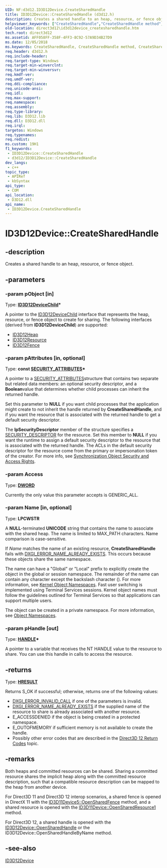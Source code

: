 ```yaml
---
UID: NF:d3d12.ID3D12Device.CreateSharedHandle
title: ID3D12Device::CreateSharedHandle (d3d12.h)
description: Creates a shared handle to an heap, resource, or fence object.
helpviewer_keywords: ["CreateSharedHandle","CreateSharedHandle method","CreateSharedHandle method","ID3D12Device interface","ID3D12Device interface","CreateSharedHandle method","ID3D12Device.CreateSharedHandle","ID3D12Device::CreateSharedHandle","d3d12/ID3D12Device::CreateSharedHandle","direct3d12.id3d12device_createsharedhandle"]
old-location: direct3d12\id3d12device_createsharedhandle.htm
tech.root: direct3d12
ms.assetid: AFF058FF-358F-4FF3-8C92-57A9D34B27D9
ms.date: 12/05/2018
ms.keywords: CreateSharedHandle, CreateSharedHandle method, CreateSharedHandle method,ID3D12Device interface, ID3D12Device interface,CreateSharedHandle method, ID3D12Device.CreateSharedHandle, ID3D12Device::CreateSharedHandle, d3d12/ID3D12Device::CreateSharedHandle, direct3d12.id3d12device_createsharedhandle
req.header: d3d12.h
req.include-header: 
req.target-type: Windows
req.target-min-winverclnt: 
req.target-min-winversvr: 
req.kmdf-ver: 
req.umdf-ver: 
req.ddi-compliance: 
req.unicode-ansi: 
req.idl: 
req.max-support: 
req.namespace: 
req.assembly: 
req.type-library: 
req.lib: D3D12.lib
req.dll: D3D12.dll
req.irql: 
targetos: Windows
req.typenames: 
req.redist: 
ms.custom: 19H1
f1_keywords:
 - ID3D12Device::CreateSharedHandle
 - d3d12/ID3D12Device::CreateSharedHandle
dev_langs:
 - c++
topic_type:
 - APIRef
 - kbSyntax
api_type:
 - COM
api_location:
 - D3D12.dll
api_name:
 - ID3D12Device.CreateSharedHandle
---
```


# ID3D12Device::CreateSharedHandle


## -description

Creates a shared handle to an heap, resource, or fence object.

## -parameters

### -param pObject [in]

Type: <b><a href="/windows/desktop/api/d3d12/nn-d3d12-id3d12devicechild">ID3D12DeviceChild</a>*</b>

A pointer to the <a href="/windows/desktop/api/d3d12/nn-d3d12-id3d12devicechild">ID3D12DeviceChild</a> interface that represents the heap, resource, or fence object to create for sharing.
            The following interfaces (derived from <b>ID3D12DeviceChild</b>) are supported:
            

<ul>
<li>
<a href="/windows/desktop/api/d3d12/nn-d3d12-id3d12heap">ID3D12Heap</a>
</li>
<li>
<a href="/windows/desktop/api/d3d12/nn-d3d12-id3d12resource">ID3D12Resource</a>
</li>
<li>
<a href="/windows/desktop/api/d3d12/nn-d3d12-id3d12fence">ID3D12Fence</a>
</li>
</ul>

### -param pAttributes [in, optional]

Type: <b>const <a href="/previous-versions/windows/desktop/legacy/aa379560(v=vs.85)">SECURITY_ATTRIBUTES</a>*</b>

A pointer to a <a href="/previous-versions/windows/desktop/legacy/aa379560(v=vs.85)">SECURITY_ATTRIBUTES</a>structure that contains two separate but related data members: an optional security descriptor, and a <b>Boolean</b>value that determines whether child processes can inherit the returned handle.
            

Set this parameter to <b>NULL</b> if you want child processes that the
              application might create to not  inherit  the handle returned by
              <b>CreateSharedHandle</b>, and if you want the resource that is associated with the returned handle to get a default security
              descriptor.
            

The <b>lpSecurityDescriptor</b> member of the structure specifies a
              <a href="/windows/desktop/api/winnt/ns-winnt-security_descriptor">SECURITY_DESCRIPTOR</a> for the resource.
              Set this member to <b>NULL</b> if you want the runtime to assign a default security descriptor to the resource that is associated with the returned handle.
              The ACLs in the default security descriptor for the resource come from the primary or impersonation token of the creator.
              For more info, see <a href="/windows/desktop/Sync/synchronization-object-security-and-access-rights">Synchronization Object Security and Access Rights</a>.

### -param Access

Type: <b><a href="/windows/desktop/WinProg/windows-data-types">DWORD</a></b>

Currently the only value this parameter accepts is GENERIC_ALL.

### -param Name [in, optional]

Type: <b>LPCWSTR</b>

A <b>NULL</b>-terminated <b>UNICODE</b> string that contains the name to associate with the shared heap.
              The name is limited to MAX_PATH characters.
              Name comparison is case-sensitive.
            

If <i>Name</i> matches the name of an existing resource, <b>CreateSharedHandle</b> fails with <a href="/windows/desktop/direct3ddxgi/dxgi-error">DXGI_ERROR_NAME_ALREADY_EXISTS</a>.
              This occurs because these objects share the same namespace.
            

The name can have a "Global\" or "Local\" prefix to explicitly create the object in the global or session namespace.
              The remainder of the name can contain any character except the backslash character (\).
              For more information, see
              <a href="/windows/desktop/TermServ/kernel-object-namespaces">Kernel Object Namespaces</a>.
              Fast user switching is implemented using Terminal Services sessions.
              Kernel object names must follow the guidelines outlined for Terminal Services so that applications can support multiple users.
            

The object can be created in a private namespace.
              For more information, see <a href="/windows/desktop/Sync/object-namespaces">Object Namespaces</a>.

### -param pHandle [out]

Type: <b><a href="/windows/desktop/WinProg/windows-data-types">HANDLE</a>*</b>

A pointer to a variable that receives the NT HANDLE value to the resource to share.
            You can use this handle in calls to access the resource.

## -returns

Type: <b><a href="/windows/win32/com/structure-of-com-error-codes">HRESULT</a></b>

Returns S_OK if successful; otherwise, returns one of the following values:
              

<ul>
<li><a href="/windows/desktop/direct3ddxgi/dxgi-error">DXGI_ERROR_INVALID_CALL</a> if one of the parameters is invalid.
              </li>
<li><a href="/windows/desktop/direct3ddxgi/dxgi-error">DXGI_ERROR_NAME_ALREADY_EXISTS</a> if the supplied name of the resource to share is already associated with another resource.
              </li>
<li>E_ACCESSDENIED if the object is being created in a protected namespace.</li>
<li>E_OUTOFMEMORY if sufficient memory is not available to create the handle.</li>
<li>Possibly other error codes that are described in the <a href="/windows/desktop/direct3d12/d3d12-graphics-reference-returnvalues">Direct3D 12 Return Codes</a> topic.
              </li>
</ul>

## -remarks

Both heaps and committed resources can be shared. Sharing a committed resource shares the implicit heap along with the committed resource description, such that a compatible resource description can be mapped to the heap from another device.

For Direct3D 11 and Direct3D 12 interop scenarios, a shared fence is opened in DirectX 11 with the <a href="/windows/win32/api/d3d11_4/nf-d3d11_4-id3d11device5-opensharedfence">ID3D11Device5::OpenSharedFence</a> method, and a shared resource is opened with the <a href="/windows/win32/api/d3d11_1/nf-d3d11_1-id3d11device1-opensharedresource1">ID3D11Device::OpenSharedResource1</a> method.

For Direct3D 12, a shared handle is opened with the <a href="/windows/win32/api/d3d12/nf-d3d12-id3d12device-opensharedhandle">ID3D12Device::OpenSharedHandle</a> or the ID3D12Device::OpenSharedHandleByName method.

## -see-also

<a href="/windows/desktop/api/d3d12/nn-d3d12-id3d12device">ID3D12Device</a>

